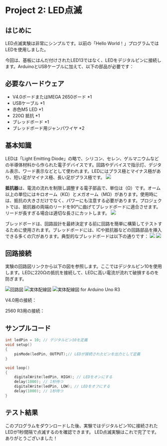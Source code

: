 # Project 2: LED点滅

## はじめに

LED点滅実験は非常にシンプルです。以前の「Hello World！」プログラムではLEDを使用しました。

今回は、基板にはんだ付けされたLED13ではなく、LEDをデジタルピンに接続します。ArduinoとUSBケーブルに加えて、以下の部品が必要です：

## 必要なハードウェア

- V4.0ボードまたはMEGA 2650ボード *1
- USBケーブル *1
- 赤色M5 LED *1
- 220Ω 抵抗 *1
- ブレッドボード *1
- ブレッドボード用ジャンパワイヤ *2

## 基本知識

LEDは「Light Emitting Diode」の略で、シリコン、セレン、ゲルマニウムなどの半導体材料から作られた電子デバイスです。回路やデバイスで指示灯、デジタル表示、ワード表示などとして使われます。LEDにはプラス極とマイナス極があり、短い足がマイナス極、長い足がプラス極です。
![](../../assets/images/lessons/lesson2/2f22f9e2552f320460e8acc0656dfec4.webp)

**抵抗器**は、電流の流れを制限し調整する電子部品で、単位は（Ω）です。オーム以上の単位にはキロオーム（KΩ）とメガオーム（MΩ）があります。使用時には、抵抗の大きさだけでなく、パワーにも注意する必要があります。プロジェクトでは、抵抗器の両端のリードを90°に曲げてブレッドボードに適合させます。リードが長すぎる場合は適切な長さにカットします。
![](../../assets/images/lessons/lesson2/ef1fa8cefad64d67d5ef1fdec488616e.png)

ブレッドボードは、回路設計を最終決定する前に回路を簡単に構築してテストするために使用されます。ブレッドボードには、ICや抵抗器などの回路部品を挿入できる多くの穴があります。典型的なブレッドボードは以下の通りです：
![](../../assets/images/lessons/lesson2/60320001.webp)
![](../../assets/images/lessons/lesson2/213.jpg)

## 回路接続

実験の回路図リンクから以下の図を参照します。ここではデジタルピン10を使用します。LEDに220Ωの抵抗を接続して、LEDに高い電流が流れて破損するのを防ぎます。

![回路図](../../assets/images/lessons/lesson2/12790d7322d1ed49c8636ccf9d7bcd54.webp)
![実体配線図](../../assets/images/lessons/lesson2/0ac528a8602695b84e95595b722db43e.webp)
![実体配線図 for Arduino Uno R3](../../assets/images/lessons/lesson2/a89b0a9f3a2dfe2847e2ec138de8db4a.webp)


V4.0用の接続：

2560 R3用の接続：

## サンプルコード

```cpp
int ledPin = 10; // デジタルピン10を定義
void setup()
{
    pinMode(ledPin, OUTPUT);// LEDが接続されたピンを出力として定義
}

void loop()
{
    digitalWrite(ledPin, HIGH); // LEDをオンにする
    delay(1000); // 1秒待つ
    digitalWrite(ledPin, LOW); // LEDをオフにする
    delay(1000); // 1秒待つ
}
```

## テスト結果

このプログラムをダウンロードした後、実験ではデジタルピン10に接続されたLEDが1秒間隔で点滅するのを確認できます。
LED点滅実験はこれで完了です。ありがとうございました！
